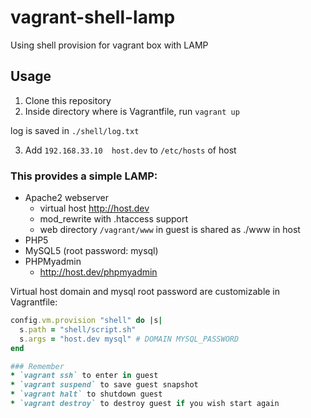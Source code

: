 vagrant-shell-lamp
==================

Using shell provision for vagrant box with LAMP

## Usage
1. Clone this repository
2. Inside directory where is Vagrantfile, run `vagrant up`

  log is saved in `./shell/log.txt`

3. Add `192.168.33.10  host.dev` to `/etc/hosts` of host

### This provides a simple LAMP:
* Apache2 webserver
  * virtual host http://host.dev
  * mod_rewrite with .htaccess support
  * web directory `/vagrant/www` in guest is shared as ./www in host
* PHP5
* MySQL5 (root password: mysql)
* PHPMyadmin
  * http://host.dev/phpmyadmin

Virtual host domain and mysql root password are customizable in Vagrantfile:

```ruby
config.vm.provision "shell" do |s|
  s.path = "shell/script.sh"
  s.args = "host.dev mysql" # DOMAIN MYSQL_PASSWORD
end

### Remember
* `vagrant ssh` to enter in guest
* `vagrant suspend` to save guest snapshot
* `vagrant halt` to shutdown guest
* `vagrant destroy` to destroy guest if you wish start again
